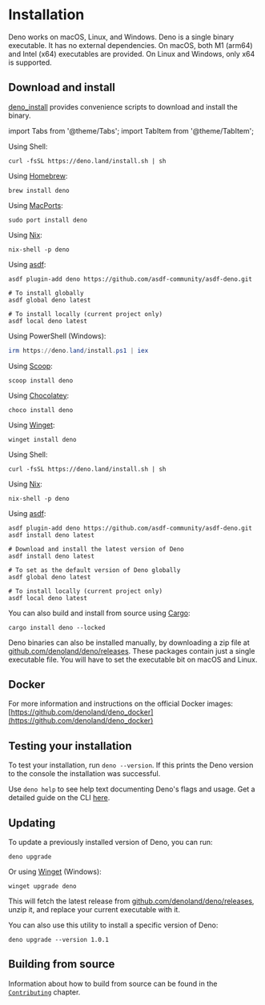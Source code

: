# Installation

Deno works on macOS, Linux, and Windows. Deno is a single binary executable. It
has no external dependencies. On macOS, both M1 (arm64) and Intel (x64)
executables are provided. On Linux and Windows, only x64 is supported.

## Download and install

[deno_install](https://github.com/denoland/deno_install) provides convenience
scripts to download and install the binary.

import Tabs from '@theme/Tabs'; import TabItem from '@theme/TabItem';

<Tabs groupId="operating-systems">
  <TabItem value="mac" label="macOS" default>

Using Shell:

```shell
curl -fsSL https://deno.land/install.sh | sh
```

Using [Homebrew](https://formulae.brew.sh/formula/deno):

```shell
brew install deno
```

Using [MacPorts](https://ports.macports.org/port/deno/):

```shell
sudo port install deno
```

Using [Nix](https://nixos.org/download.html):

```shell
nix-shell -p deno
```

Using [asdf](https://asdf-vm.com/):

```shell
asdf plugin-add deno https://github.com/asdf-community/asdf-deno.git

# To install globally
asdf global deno latest

# To install locally (current project only)
asdf local deno latest
```

</TabItem>
  <TabItem  value="windows" label="Windows">

Using PowerShell (Windows):

```powershell
irm https://deno.land/install.ps1 | iex
```

Using [Scoop](https://scoop.sh/):

```shell
scoop install deno
```

Using [Chocolatey](https://chocolatey.org/packages/deno):

```shell
choco install deno
```

Using [Winget](https://github.com/microsoft/winget-cli):

```shell
winget install deno
```

</TabItem>
  <TabItem value="linux" label="Linux">

Using Shell:

```shell
curl -fsSL https://deno.land/install.sh | sh
```

Using [Nix](https://nixos.org/download.html):

```shell
nix-shell -p deno
```

Using [asdf](https://asdf-vm.com/):

```shell
asdf plugin-add deno https://github.com/asdf-community/asdf-deno.git
asdf install deno latest

# Download and install the latest version of Deno
asdf install deno latest

# To set as the default version of Deno globally
asdf global deno latest

# To install locally (current project only)
asdf local deno latest
```

</TabItem>
</Tabs>

You can also build and install from source using
[Cargo](https://crates.io/crates/deno):

```shell
cargo install deno --locked
```

Deno binaries can also be installed manually, by downloading a zip file at
[github.com/denoland/deno/releases](https://github.com/denoland/deno/releases).
These packages contain just a single executable file. You will have to set the
executable bit on macOS and Linux.

## Docker

For more information and instructions on the official Docker images:
[https://github.com/denoland/deno_docker](https://github.com/denoland/deno_docker)

## Testing your installation

To test your installation, run `deno --version`. If this prints the Deno version
to the console the installation was successful.

Use `deno help` to see help text documenting Deno's flags and usage. Get a
detailed guide on the CLI [here](./command_line_interface.md).

## Updating

To update a previously installed version of Deno, you can run:

```shell
deno upgrade
```

Or using [Winget](https://github.com/microsoft/winget-cli) (Windows):

```shell
winget upgrade deno
```

This will fetch the latest release from
[github.com/denoland/deno/releases](https://github.com/denoland/deno/releases),
unzip it, and replace your current executable with it.

You can also use this utility to install a specific version of Deno:

```shell
deno upgrade --version 1.0.1
```

## Building from source

Information about how to build from source can be found in the
[`Contributing`](../references/contributing/building_from_source.md) chapter.
